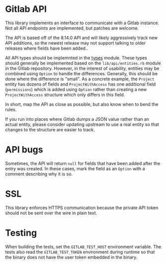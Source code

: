 # Gitlab API

This library implements an interface to communicate with a Gitlab instance. Not
all API endpoints are implemented, but patches are welcome.

The API is based off of the 8.14.0 API and will likely aggressively track new
API additions, so the newest release may not support talking to older releases
where fields have been added..

All API types should be implemnted in the [types](src/types.rs.in) module.
These types should generally be implemented based on the `lib/api/entities.rb`
module in the Gitlab repository. However, in the interest of usability,
entities may be combined using `Option` to handle the differences. Generally,
this should be done where the difference is "small". As a concrete example, the
`Project` entity has dozens of fields and `ProjectWithAccess` has one
additional field (`permissions`) which is added using `Option` rather than
creating a new `ProjectWithAccess` structure which only differs in this field.

In short, map the API as close as possible, but also know when to bend the
rules.

If you run into places where Gitlab dumps a JSON value rather than an actual
entity, please consider updating upstream to use a real entity so that changes
to the structure are easier to track.

# API bugs

Sometimes, the API will return `null` for fields that have been added after the
entry was created. In these cases, mark the field as an `Option` with a comment
describing why it is so.

# SSL

This library enforces HTTPS communication because the private API token should
not be sent over the wire in plain text.

# Testing

When building the tests, set the `GITLAB_TEST_HOST` environment variable. The
tests also read the `GITLAB_TEST_TOKEN` environment during runtime so that the
binary does not have the user token embedded in the binary.
